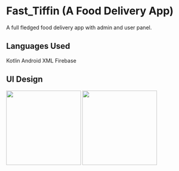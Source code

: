 # Fast_Tiffin (A Food Delivery App)
A full fledged food delivery app with admin and user panel. 


## Languages Used
Kotlin
Android
XML
Firebase


## UI Design
<div>
    <img src="loginScreen.png" width="200px"</img> 
    <img src="registerScreen.png" width="200px"</img>
</div>


